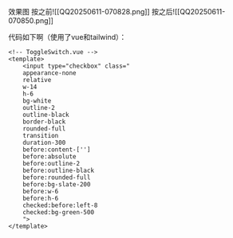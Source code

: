 效果图
按之前![[QQ20250611-070828.png]]
按之后![[QQ20250611-070850.png]]

代码如下啊（使用了vue和tailwind）：

```vue
<!-- ToggleSwitch.vue -->
<template>
    <input type="checkbox" class="
    appearance-none
    relative
    w-14
    h-6
    bg-white
    outline-2
    outline-black
    border-black
    rounded-full
    transition
    duration-300
    before:content-['']
    before:absolute
    before:outline-2
    before:outline-black
    before:rounded-full
    before:bg-slate-200
    before:w-6
    before:h-6
    checked:before:left-8
    checked:bg-green-500
    ">
</template>
```